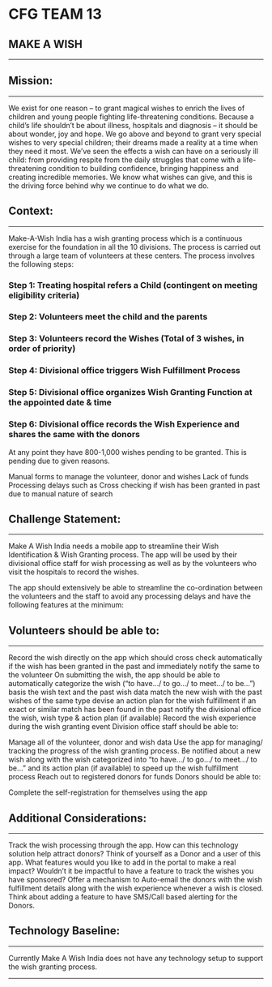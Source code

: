 # CFG TEAM 13

## MAKE A WISH

-------

## Mission:

-------

We exist for one reason – to grant magical wishes to enrich the lives of children and young people fighting life-threatening conditions. Because a child’s life shouldn’t be about illness, hospitals and diagnosis – it should be about wonder, joy and hope. We go above and beyond to grant very special wishes to very special children; their dreams made a reality at a time when they need it most. We’ve seen the effects a wish can have on a seriously ill child: from providing respite from the daily struggles that come with a life-threatening condition to building confidence, bringing happiness and creating incredible memories. We know what wishes can give, and this is the driving force behind why we continue to do what we do.

 

## Context: 

-------

Make-A-Wish India has a wish granting process which is a continuous exercise for the foundation in all the 10 divisions. The process is carried out through a large team of volunteers at these centers. The process involves the following steps:

### Step 1: Treating hospital refers a Child (contingent on meeting eligibility criteria)

### Step 2: Volunteers meet the child and the parents

### Step 3: Volunteers record the Wishes (Total of 3 wishes, in order of priority)

### Step 4: Divisional office triggers Wish Fulfillment Process

### Step 5: Divisional office organizes Wish Granting Function at the appointed date & time

### Step 6: Divisional office records the Wish Experience and shares the same with the donors

 

At any point they have 800-1,000 wishes pending to be granted. This is pending due to given reasons.

Manual forms to manage the volunteer, donor and wishes
Lack of funds
Processing delays such as Cross checking if wish has been granted in past due to manual nature of search
 

## Challenge Statement: 

-------

Make A Wish India needs a mobile app to streamline their Wish Identification & Wish Granting process. The app will be used by their divisional office staff for wish processing as well as by the volunteers who visit the hospitals to record the wishes.

The app should extensively be able to streamline the co-ordination between the volunteers and the staff to avoid any processing delays and have the following features at the minimum:

## Volunteers should be able to:

-------

Record the wish directly on the app which should cross check automatically if the wish has been granted in the past and immediately notify the same to the volunteer
On submitting the wish, the app should be able to automatically
categorize the wish (“to have…/ to go…/ to meet…/ to be…”) basis the wish text and the past wish data
match the new wish with the past wishes of the same type
devise an action plan for the wish fulfillment if an exact or similar match has been found in the past
notify the divisional office the wish, wish type & action plan (if available)
Record the wish experience during the wish granting event
Division office staff should be able to:

Manage all of the volunteer, donor and wish data
Use the app for managing/ tracking the progress of the wish granting process.
Be notified about a new wish along with the wish categorized into “to have…/ to go…/ to meet…/ to be…” and its action plan (if available) to speed up the wish fulfillment process
Reach out to registered donors for funds
Donors should be able to:

Complete the self-registration for themselves using the app
 

## Additional Considerations: 

-------

Track the wish processing through the app.
How can this technology solution help attract donors?
Think of yourself as a Donor and a user of this app. What features would you like to add in the portal to make a real impact?
Wouldn’t it be impactful to have a feature to track the wishes you have sponsored?
Offer a mechanism to Auto-email the donors with the wish fulfillment details along with the wish experience whenever a wish is closed.
Think about adding a feature to have SMS/Call based alerting for the Donors.
 

## Technology Baseline: 

-------

Currently Make A Wish India does not have any technology setup to support the wish granting process.

------